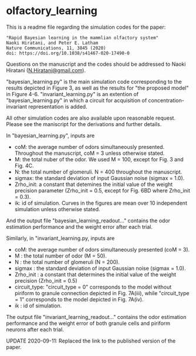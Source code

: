 # olfactory_learning

This is a readme file regarding the simulation codes for the paper:

	"Rapid Bayesian learning in the mammlian olfactory system"
	Naoki Hiratani, and Peter E. Latham
	Nature Communications, 11, 3845 (2020)
	doi: https://doi.org/10.1038/s41467-020-17490-0

Questions on the manuscript and the codes should be addressed to Naoki Hiratani (N.Hiratani@gmail.com).

"bayesian_learning.py" is the main simulation code corresponding to the results depicted in Figure 3, as well as the results for "the proposed model" in Figure 4-6.
"invariant_learning.py" is an extention of "bayesian_learning.py" in which a circuit for acquisition of concentration-invariant representation is added. 

All other simulation codes are also available upon reasonable request.
Please see the maniscript for the derivations and further details.

In "bayesian_learning.py", inputs are

* coM: the average number of odors simultaneously presented. Throughout the manuscript, coM = 3 unless otherwise stated.
* M: the total nuber of the odor. We used M = 100, except for Fig. 3 and Fig. 4C.
* N: the total number of glomeruli. N = 400 throughout the manuscript.
* sigmax: the standard deviation of input Gaussian noise (sigmax = 1.0). 
* Zrho_init: a constant that detemines the initial value of the weight precision parameter (Zrho_init = 0.5, except for Fig. 6BD where Zrho_init = 0.3).
* ik: id of simulation. Curves in the figures are mean over 10 independent simulation unless otherwise stated.

And the output file "bayesian_learning_readout..." contains the odor estimation performance and the weight error after each trial.


Similarly, in "invariant_learning.py, inputs are

* coM: the average number of odors simultaneously presented (coM = 3).
* M : the total number of odor (M = 50).
* N : the total number of glomeruli (N = 200).
* sigmax : the standard deviation of input Gaussian noise (sigmax = 1.0).
* Zrho_init : a constant that determines the initial value of the weight precision (Zrho_init = 0.5)
* circuit_type: "circuit_type = 0" corresponds to the model without piriform to granule connection depicted in Fig. 7A(iii), while "circuit_type = 1" corresponds to the model depicted in Fig. 7A(iv).
* ik : id of simulation.

The output file "invariant_learning_readout..." contains the odor estimation performance and the weight error of both granule cells and piriform neurons after each trial.

UPDATE
2020-09-11: Replaced the link to the published version of the paper.
